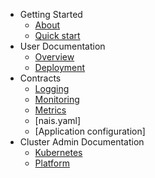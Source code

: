 - Getting Started
  - [About](about.md)
  - [Quick start](quickstart.md)
- User Documentation
  - [Overview](overview.md)
  - [Deployment](deployment.md)
- Contracts
  - [Logging](logging.md)
  - [Monitoring](monitoring.md)
  - [Metrics](metrics.md)
  - [nais.yaml]
  - [Application configuration]
- Cluster Admin Documentation
  - [Kubernetes](kubernetes.md)
  - [Platform](platform.md)
